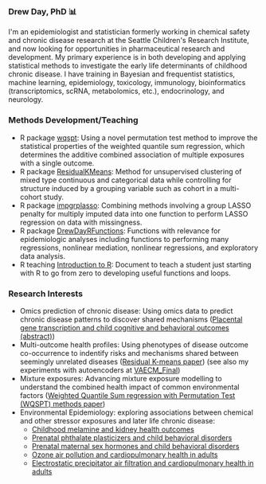 ### Drew Day, PhD 📊

I'm an epidemiologist and statistician formerly working in chemical safety and chronic disease research at the Seattle Children's Research Institute, and now looking for opportunities in pharmaceutical research and development. My primary experience is in both developing and applying statistical methods to investigate the early life determinants of childhood chronic disease. I have training in Bayesian and frequentist statistics, machine learning, epidemiology, toxicology, immunology, bioinformatics (transcriptomics, scRNA, metabolomics, etc.), endocrinology, and neurology.

### Methods Development/Teaching
 - R package [wqspt](https://cran.r-project.org/web/packages/wqspt/index.html): Using a novel permutation test method to improve the statistical properties of the weighted quantile sum regression, which determines the additive combined association of multiple exposures with a single outcome.
 - R package [ResidualKMeans](https://www.github.com/drewdstat/ResidualKMeans): Method for unsupervised clustering of mixed type continuous and categorical data while controlling for structure induced by a grouping variable such as cohort in a multi-cohort study.
 - R package [impgrplasso](https://www.github.com/drewdstat/impgrplasso): Combining methods involving a group LASSO penalty for multiply imputed data into one function to perform LASSO regression on data with missingness.
 - R package [DrewDayRFunctions](https://www.github.com/drewdstat/DrewDayRFunctions): Functions with relevance for epidemiologic analyses including functions to performing many regressions, nonlinear mediation, nonlinear regressions, and exploratory data analysis.
 - R teaching [Introduction to R](https://htmlpreview.github.io/?https://github.com/drewdstat/TeachingR/blob/main/vignettes/IntrotoR.html): Document to teach a student just starting with R to go from zero to developing useful functions and loops.

### Research Interests
 - Omics prediction of chronic disease: Using omics data to predict chronic disease patterns to discover shared mechanisms ([Placental gene transcription and child cognitive and behavioral outcomes (abstract)](https://ehp.niehs.nih.gov/doi/abs/10.1289/isee.2020.virtual.P-0298))
 - Multi-outcome health profiles: Using phenotypes of disease outcome co-occurrence to indentify risks and mechanisms shared between seemingly unrelated diseases ([Residual K-means paper](https://www.sciencedirect.com/science/article/pii/S0160412024000722)) (see also my experiments with autoencoders at [VAECM_Final](https://www.github.com/drewdstat/VAECM_Final))
 - Mixture exposures: Advancing mixture exposure modelling to understand the combined health impact of common environmental factors ([Weighted Quantile Sum regression with Permutation Test (WQSPT) methods paper](https://ehp.niehs.nih.gov/doi/full/10.1289/EHP10570))
 - Environmental Epidemiology: exploring associations between chemical and other stressor exposures and later life chronic disease:
   - [Childhood melamine and kidney health outcomes](https://www.sciencedirect.com/science/article/pii/S0013935124006935?casa_token=wzgW30Qb8bEAAAAA:50wLGHD3iRJEN1ZjxbK4xHbpBp5LeLE_0rLycowEXj6OFPNWCpay_hmYx06gJY8YiYvZaylhWWY)
   - [Prenatal phthalate plasticizers and child behavioral disorders](https://www.ncbi.nlm.nih.gov/pmc/articles/PMC9291724/)
   - [Prenatal maternal sex hormones and child behavioral disorders](https://www.ncbi.nlm.nih.gov/pmc/articles/PMC7759302/)
   - [Ozone air pollution and cardiopulmonary health in adults](https://www.ncbi.nlm.nih.gov/pmc/articles/PMC5710579/)
   - [Electrostatic precipitator air filtration and cardiopulmonary health in adults](https://www.ncbi.nlm.nih.gov/pmc/articles/PMC5903943/)

<!--
**drewdstat/drewdstat** is a ✨ _special_ ✨ repository because its `README.md` (this file) appears on your GitHub profile.

Here are some ideas to get you started:

- 🔭 I’m currently working on ...
- 🌱 I’m currently learning ...
- 👯 I’m looking to collaborate on ...
- 🤔 I’m looking for help with ...
- 💬 Ask me about ...
- 📫 How to reach me: ...
- 😄 Pronouns: ...
- ⚡ Fun fact: ...
-->
